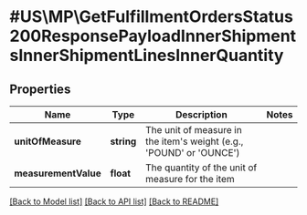 # #US\MP\GetFulfillmentOrdersStatus200ResponsePayloadInnerShipmentsInnerShipmentLinesInnerQuantity

## Properties

Name | Type | Description | Notes
------------ | ------------- | ------------- | -------------
**unitOfMeasure** | **string** | The unit of measure in the item's weight (e.g., 'POUND' or 'OUNCE') |
**measurementValue** | **float** | The quantity of the unit of measure for the item |


[[Back to Model list]](../) [[Back to API list]](../../Api/US/MP) [[Back to README]](../../README.md)
